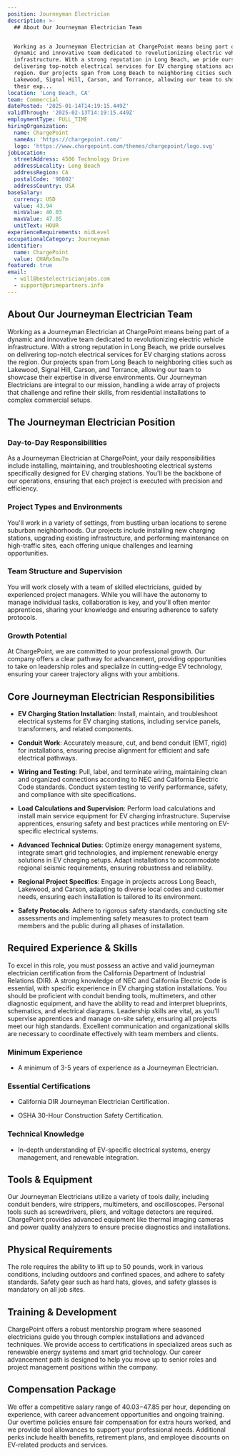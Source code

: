 ```yaml
---
position: Journeyman Electrician
description: >-
  ## About Our Journeyman Electrician Team


  Working as a Journeyman Electrician at ChargePoint means being part of a
  dynamic and innovative team dedicated to revolutionizing electric vehicle
  infrastructure. With a strong reputation in Long Beach, we pride ourselves on
  delivering top-notch electrical services for EV charging stations across the
  region. Our projects span from Long Beach to neighboring cities such as
  Lakewood, Signal Hill, Carson, and Torrance, allowing our team to showcase
  their exp...
location: 'Long Beach, CA'
team: Commercial
datePosted: '2025-01-14T14:19:15.449Z'
validThrough: '2025-02-13T14:19:15.449Z'
employmentType: FULL_TIME
hiringOrganization:
  name: ChargePoint
  sameAs: 'https://chargepoint.com/'
  logo: 'https://www.chargepoint.com/themes/chargepoint/logo.svg'
jobLocation:
  streetAddress: 4506 Technology Drive
  addressLocality: Long Beach
  addressRegion: CA
  postalCode: '90802'
  addressCountry: USA
baseSalary:
  currency: USD
  value: 43.94
  minValue: 40.03
  maxValue: 47.85
  unitText: HOUR
experienceRequirements: midLevel
occupationalCategory: Journeyman
identifier:
  name: ChargePoint
  value: CHARx5mu7m
featured: true
email:
  - will@bestelectricianjobs.com
  - support@primepartners.info
---
```




## About Our Journeyman Electrician Team

Working as a Journeyman Electrician at ChargePoint means being part of a dynamic and innovative team dedicated to revolutionizing electric vehicle infrastructure. With a strong reputation in Long Beach, we pride ourselves on delivering top-notch electrical services for EV charging stations across the region. Our projects span from Long Beach to neighboring cities such as Lakewood, Signal Hill, Carson, and Torrance, allowing our team to showcase their expertise in diverse environments. Our Journeyman Electricians are integral to our mission, handling a wide array of projects that challenge and refine their skills, from residential installations to complex commercial setups.

## The Journeyman Electrician Position

### Day-to-Day Responsibilities

As a Journeyman Electrician at ChargePoint, your daily responsibilities include installing, maintaining, and troubleshooting electrical systems specifically designed for EV charging stations. You'll be the backbone of our operations, ensuring that each project is executed with precision and efficiency.

### Project Types and Environments

You'll work in a variety of settings, from bustling urban locations to serene suburban neighborhoods. Our projects include installing new charging stations, upgrading existing infrastructure, and performing maintenance on high-traffic sites, each offering unique challenges and learning opportunities.

### Team Structure and Supervision

You will work closely with a team of skilled electricians, guided by experienced project managers. While you will have the autonomy to manage individual tasks, collaboration is key, and you'll often mentor apprentices, sharing your knowledge and ensuring adherence to safety protocols.

### Growth Potential

At ChargePoint, we are committed to your professional growth. Our company offers a clear pathway for advancement, providing opportunities to take on leadership roles and specialize in cutting-edge EV technology, ensuring your career trajectory aligns with your ambitions.

## Core Journeyman Electrician Responsibilities

- **EV Charging Station Installation**: Install, maintain, and troubleshoot electrical systems for EV charging stations, including service panels, transformers, and related components.
  
- **Conduit Work**: Accurately measure, cut, and bend conduit (EMT, rigid) for installations, ensuring precise alignment for efficient and safe electrical pathways.
  
- **Wiring and Testing**: Pull, label, and terminate wiring, maintaining clean and organized connections according to NEC and California Electric Code standards. Conduct system testing to verify performance, safety, and compliance with site specifications.
  
- **Load Calculations and Supervision**: Perform load calculations and install main service equipment for EV charging infrastructure. Supervise apprentices, ensuring safety and best practices while mentoring on EV-specific electrical systems.
  
- **Advanced Technical Duties**: Optimize energy management systems, integrate smart grid technologies, and implement renewable energy solutions in EV charging setups. Adapt installations to accommodate regional seismic requirements, ensuring robustness and reliability.
  
- **Regional Project Specifics**: Engage in projects across Long Beach, Lakewood, and Carson, adapting to diverse local codes and customer needs, ensuring each installation is tailored to its environment.
  
- **Safety Protocols**: Adhere to rigorous safety standards, conducting site assessments and implementing safety measures to protect team members and the public during all phases of installation.

## Required Experience & Skills

To excel in this role, you must possess an active and valid journeyman electrician certification from the California Department of Industrial Relations (DIR). A strong knowledge of NEC and California Electric Code is essential, with specific experience in EV charging station installations. You should be proficient with conduit bending tools, multimeters, and other diagnostic equipment, and have the ability to read and interpret blueprints, schematics, and electrical diagrams. Leadership skills are vital, as you'll supervise apprentices and manage on-site safety, ensuring all projects meet our high standards. Excellent communication and organizational skills are necessary to coordinate effectively with team members and clients.

### Minimum Experience

- A minimum of 3-5 years of experience as a Journeyman Electrician.
  
### Essential Certifications

- California DIR Journeyman Electrician Certification.
  
- OSHA 30-Hour Construction Safety Certification.

### Technical Knowledge

- In-depth understanding of EV-specific electrical systems, energy management, and renewable integration.

## Tools & Equipment

Our Journeyman Electricians utilize a variety of tools daily, including conduit benders, wire strippers, multimeters, and oscilloscopes. Personal tools such as screwdrivers, pliers, and voltage detectors are required. ChargePoint provides advanced equipment like thermal imaging cameras and power quality analyzers to ensure precise diagnostics and installations.

## Physical Requirements

The role requires the ability to lift up to 50 pounds, work in various conditions, including outdoors and confined spaces, and adhere to safety standards. Safety gear such as hard hats, gloves, and safety glasses is mandatory on all job sites.

## Training & Development

ChargePoint offers a robust mentorship program where seasoned electricians guide you through complex installations and advanced techniques. We provide access to certifications in specialized areas such as renewable energy systems and smart grid technology. Our career advancement path is designed to help you move up to senior roles and project management positions within the company.

## Compensation Package

We offer a competitive salary range of $40.03-$47.85 per hour, depending on experience, with career advancement opportunities and ongoing training. Our overtime policies ensure fair compensation for extra hours worked, and we provide tool allowances to support your professional needs. Additional perks include health benefits, retirement plans, and employee discounts on EV-related products and services.